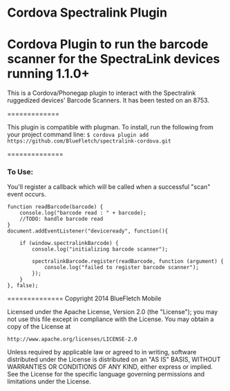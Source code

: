 Cordova Spectralink Plugin
===================

Cordova Plugin to run the barcode scanner for the SpectraLink devices running 1.1.0+
============

This is a Cordova/Phonegap plugin to interact with the Spectralink ruggedized devices' Barcode Scanners.  It has been tested on an 8753.

=============

This plugin is compatible with plugman.  To install, run the following from your project command line: 
```$ cordova plugin add https://github.com/BlueFletch/spectralink-cordova.git```


==============

<h3>To Use:</h3>
You'll register a callback which will be called when a successful "scan" event occurs.

```
function readBarcode(barcode) {
	console.log("barcode read : " + barcode);
	//TODO: handle barcode read
}
document.addEventListener("deviceready", function(){ 

	if (window.spectralinkBarcode) {
		console.log("initializing barcode scanner");

		spectralinkBarcode.register(readBarcode, function (argument) {
			console.log("failed to register barcode scanner");
		});
	}
}, false);
```

==============
Copyright 2014 BlueFletch Mobile

Licensed under the Apache License, Version 2.0 (the "License");
you may not use this file except in compliance with the License.
You may obtain a copy of the License at

    http://www.apache.org/licenses/LICENSE-2.0

Unless required by applicable law or agreed to in writing, software
distributed under the License is distributed on an "AS IS" BASIS,
WITHOUT WARRANTIES OR CONDITIONS OF ANY KIND, either express or implied.
See the License for the specific language governing permissions and
limitations under the License.
